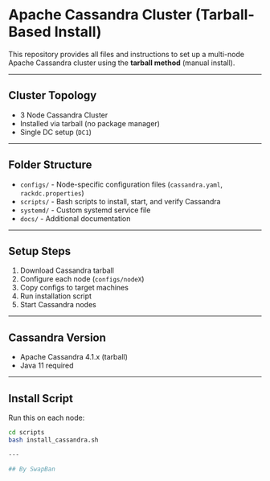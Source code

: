 # Apache Cassandra Cluster (Tarball-Based Install)

This repository provides all files and instructions to set up a multi-node Apache Cassandra cluster using the **tarball method** (manual install).

---

##  Cluster Topology

- 3 Node Cassandra Cluster
- Installed via tarball (no package manager)
- Single DC setup (`DC1`)

---

##  Folder Structure

- `configs/` - Node-specific configuration files (`cassandra.yaml`, `rackdc.properties`)
- `scripts/` - Bash scripts to install, start, and verify Cassandra
- `systemd/` - Custom systemd service file
- `docs/` - Additional documentation

---

##  Setup Steps

1. Download Cassandra tarball
2. Configure each node (`configs/nodeX`)
3. Copy configs to target machines
4. Run installation script
5. Start Cassandra nodes

---

##  Cassandra Version

- Apache Cassandra 4.1.x (tarball)
- Java 11 required

---

##  Install Script

Run this on each node:

```bash
cd scripts
bash install_cassandra.sh

---

## By SwapBan
